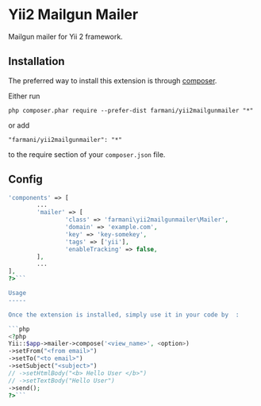 Yii2 Mailgun Mailer
===================
Mailgun mailer for Yii 2 framework.

Installation
------------

The preferred way to install this extension is through [composer](http://getcomposer.org/download/).

Either run

```
php composer.phar require --prefer-dist farmani/yii2mailgunmailer "*"
```

or add

```
"farmani/yii2mailgunmailer": "*"
```

to the require section of your `composer.json` file.


Config
-----

```php
'components' => [
		...
		'mailer' => [
				'class' => 'farmani\yii2mailgunmailer\Mailer',
				'domain' => 'example.com',
				'key' => 'key-somekey',
				'tags' => ['yii'],
				'enableTracking' => false,
		],
		...
],
?>```

Usage
-----

Once the extension is installed, simply use it in your code by  :

```php
<?php
Yii::$app->mailer->compose('<view_name>', <option>)
->setFrom("<from email>")
->setTo("<to email>")
->setSubject("<subject>")
// ->setHtmlBody("<b> Hello User </b>")
// ->setTextBody("Hello User")
->send();
?>```
